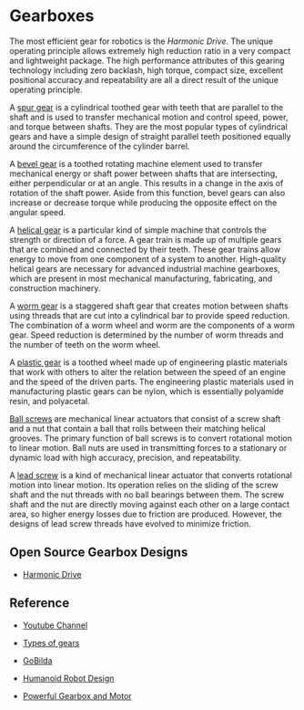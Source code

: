 # Gearboxes
The most efficient gear for robotics is the *Harmonic Drive*. The unique operating principle allows extremely high reduction ratio in a very compact and lightweight package. The high performance attributes of this gearing technology including zero backlash, high torque, compact size, excellent positional accuracy and repeatability are all a direct result of the unique operating principle.


A [spur gear](https://www.iqsdirectory.com/articles/gear/spur-gears.html) is a cylindrical toothed gear with teeth that are parallel to the shaft and is used to transfer mechanical motion and control speed, power, and torque between shafts. They are the most popular types of cylindrical gears and have a simple design of straight parallel teeth positioned equally around the circumference of the cylinder barrel.

A [bevel gear](https://www.iqsdirectory.com/articles/gear/bevel-gear.html) is a toothed rotating machine element used to transfer mechanical energy or shaft power between shafts that are intersecting, either perpendicular or at an angle. This results in a change in the axis of rotation of the shaft power. Aside from this function, bevel gears can also increase or decrease torque while producing the opposite effect on the angular speed.

A [helical gear](https://www.iqsdirectory.com/articles/gear/helical-gears.html) is a particular kind of simple machine that controls the strength or direction of a force. A gear train is made up of multiple gears that are combined and connected by their teeth. These gear trains allow energy to move from one component of a system to another. High-quality helical gears are necessary for advanced industrial machine gearboxes, which are present in most mechanical manufacturing, fabricating, and construction machinery.

A [worm gear](https://www.iqsdirectory.com/articles/gear/worm-gears.html) is a staggered shaft gear that creates motion between shafts using threads that are cut into a cylindrical bar to provide speed reduction. The combination of a worm wheel and worm are the components of a worm gear. Speed reduction is determined by the number of worm threads and the number of teeth on the worm wheel.

A [plastic gear](https://www.iqsdirectory.com/articles/gear/plastic-gears.html) is a toothed wheel made up of engineering plastic materials that work with others to alter the relation between the speed of an engine and the speed of the driven parts. The engineering plastic materials used in manufacturing plastic gears can be nylon, which is essentially polyamide resin, and polyacetal.

[Ball screws](https://www.iqsdirectory.com/articles/ball-screws.html) are mechanical linear actuators that consist of a screw shaft and a nut that contain a ball that rolls between their matching helical grooves. The primary function of ball screws is to convert rotational motion to linear motion. Ball nuts are used in transmitting forces to a stationary or dynamic load with high accuracy, precision, and repeatability.

A [lead screw](https://www.iqsdirectory.com/articles/ball-screw/lead-screws.html) is a kind of mechanical linear actuator that converts rotational motion into linear motion. Its operation relies on the sliding of the screw shaft and the nut threads with no ball bearings between them. The screw shaft and the nut are directly moving against each other on a large contact area, so higher energy losses due to friction are produced. However, the designs of lead screw threads have evolved to minimize friction.

## Open Source Gearbox Designs

- [Harmonic Drive](https://www.youtube.com/watch?v=Emvo3bLT-Z4&ab_channel=3DprintedLife)

## Reference

- [Youtube Channel](https://www.youtube.com/@michaelrechtin/videos)

- [Types of gears](https://www.iqsdirectory.com/articles/gear/types-of-gears.html)

- [GoBilda](https://www.gobilda.com/gears/)

- [Humanoid Robot Design](https://www.tandfonline.com/doi/pdf/10.1080/01691864.2020.1813624)

- [Powerful Gearbox and Motor](https://www.aaedmusa.com/projects/openqdd)
